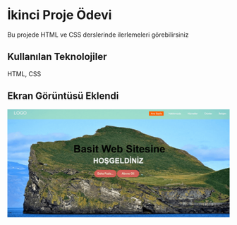<h1> İkinci Proje Ödevi </h1>

<p> Bu projede HTML ve CSS derslerinde ilerlemeleri görebilirsiniz </p>

<h2> Kullanılan Teknolojiler </h2>

HTML, CSS

<h2> Ekran Görüntüsü Eklendi </h2>

![](ekran.gif)
